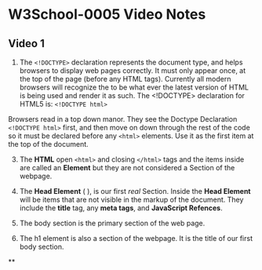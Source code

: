 # W3School-0005 Video Notes

## Video 1

1. The ```<!DOCTYPE>``` declaration represents the document type, and helps browsers to display web pages correctly.
It must only appear once, at the top of the page (before any HTML tags). Currently all modern browsers will recognize the <!DOCTYPE html> to be what ever the latest version of HTML is being used and render it as such. The <!DOCTYPE> declaration for HTML5 is: ```<!DOCTYPE html>```






Browsers read in a top down manor. They see the Doctype Declaration ```<!DOCTYPE html>``` first, and then move on down through the rest of the code so it must be declared before any ```<html>``` elements. Use it as the first item at the top of the document.

3. The **HTML** open ```<html>``` and closing ```</html>``` tags and the items inside are called an **Element** but they are not considered a Section of the webpage.

4. The **Head Element** (<head> </head> ), is our first *real* Section. Inside the **Head Element** will be items that are not visible in the markup of the document. They include the **title** tag, any **meta tags**, and **JavaScript Refences**.

5. The body section is the primary section of the web page.

6. The h1 element is also a section of the webpage. It is the title of our first body section.


**
